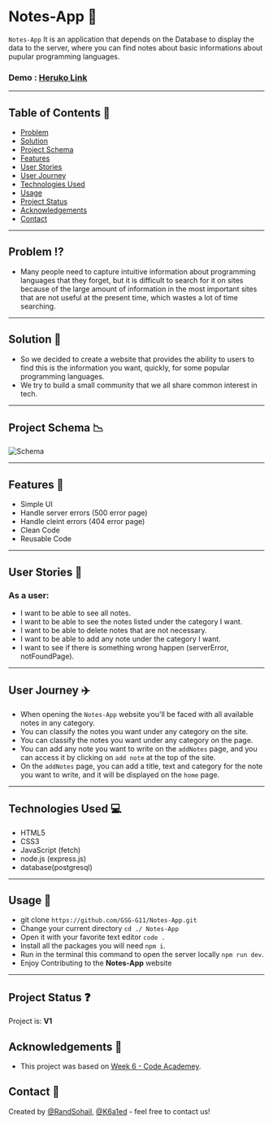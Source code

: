 # Notes-App :ledger:

`Notes-App` It is an application that depends on the Database to display the data to the server, where you can find notes about basic informations about pupular programming languages.

### Demo : [Heruko Link](https://notes-app-g11.herokuapp.com/)

---

## Table of Contents :link:

- [Problem](#problem)
- [Solution](#solution)
- [Project Schema](#Schema)
- [Features](#features)
- [User Stories](#user-stories)
- [User Journey](#user-journey)
- [Technologies Used](#technologies-used)
- [Usage](#usage)
- [Project Status](#project-status)
- [Acknowledgements](#acknowledgements)
- [Contact](#contact)

---

## Problem <span id="problem"></span> :interrobang:

- Many people need to capture intuitive information about programming languages that they forget, but it is difficult to search for it on sites because of the large amount of information in the most important sites that are not useful at the present time, which wastes a lot of time searching.

---

## Solution <span id="solution"></span> :100:

- So we decided to create a website that provides the ability to users to find this is the information you want, quickly, for some popular programming languages.
- We try to build a small community that we all share common interest in tech.

---

## Project Schema <span id="Schema"></span> :chart_with_downwards_trend:

![Schema](https://i.imgur.com/wD6RTpc.png)

---

## Features <span id="features"></span> :bookmark_tabs:

- Simple UI
- Handle server errors (500 error page)
- Handle cleint errors (404 error page)
- Clean Code
- Reusable Code

---

## User Stories <span id="user-stories"></span> :memo:

### As a user:

- I want to be able to see all notes.
- I want to be able to see the notes listed under the category I want.
- I want to be able to delete notes that are not necessary.
- I want to be able to add any note under the category I want.
- I want to see if there is something wrong happen (serverError, notFoundPage).

---

## User Journey <span id="user-journey"></span> :airplane:

- When opening the `Notes-App` website you'll be faced with all available notes in any category.
- You can classify the notes you want under any category on the site.
- You can classify the notes you want under any category on the page.
- You can add any note you want to write on the `addNotes` page, and you can access it by clicking on `add note` at the top of the site.
- On the `addNotes` page, you can add a title, text and category for the note you want to write, and it will be displayed on the `home` page.

---

## Technologies Used <span id="technologies-used"></span> :computer:

- HTML5
- CSS3
- JavaScript (fetch)
- node.js (express.js)
- database(postgresql)

---

## Usage <span id="usage"></span> :1234:

- git clone `https://github.com/GSG-G11/Notes-App.git`
- Change your current directory `cd ./ Notes-App`
- Open it with your favorite text editor `code .`
- Install all the packages you will need `npm i`.
- Run in the terminal this command to open the server locally `npm run dev`.
- Enjoy Contributing to the **Notes-App** website

---

## Project Status <span id="project-status"></span> :question:

Project is: **V1**

## Acknowledgements <span id="acknowledgements"></span> :date:

- This project was based on [Week 6 - Code Academey](https://github.com/GSG-G11/curriculum/tree/main/coursebook/week-6).

## Contact <span id="contact"></span> 👥

Created by [@RandSohail](https://github.com/RandSohail), [@K6a1ed](https://github.com/K6a1ed) - feel free to contact us!
